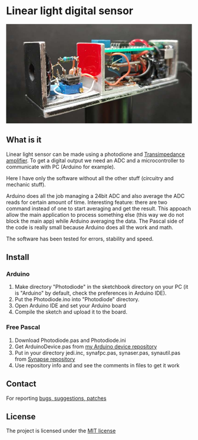 # Linear light digital sensor

![Alt Text](https://github.com/serhiykobyakov/linear-light-digital-sensor/blob/main/Photodiode.jpg)

## What is it

Linear light sensor can be made using a photodione and [Transimpedance amplifier](https://en.wikipedia.org/wiki/Transimpedance_amplifier). To get a digital output we need an ADC and a microcontroller to communicate with PC (Arduino for example).

Here I have only the software without all the other stuff (circuitry and mechanic stuff).

Arduino does all the job managing a 24bit ADC and also average the ADC reads for certain amount of time. Interesting feature: there are two command instead of one to start averaging and get the result. This appoach allow the main application to process something else (this way we do not block the main app) while Arduino averaging the data. The Pascal side of the code is really small because Arduino does all the work and math.

The software has been tested for errors, stability and speed.

## Install

### Arduino

1. Make directory "Photodiode" in the sketchbook directory on your PC (it is "Arduino" by default, check the preferences in Arduino IDE).
2. Put the Photodiode.ino into "Photodiode" directory.
3. Open Arduino IDE and set your Arduino board
4. Compile the sketch and upload it to the board.

### Free Pascal

1. Download Photodiode.pas and Photodiode.ini
2. Get ArduinoDevice.pas from [my Arduino device repository](https://github.com/serhiykobyakov/Arduino_device_FPC) 
3. Put in your directory jedi.inc, synafpc.pas, synaser.pas, synautil.pas from [Synapse repository](http://synapse.ararat.cz/doku.php/download)
4. Use repository info and and see the comments in files to get it work

## Contact
For reporting [bugs, suggestions, patches](https://github.com/serhiykobyakov/linear-light-digital-sensor/issues)

## License
The project is licensed under the [MIT license](https://github.com/serhiykobyakov/linear-light-digital-sensor/blob/main/LICENSE)
